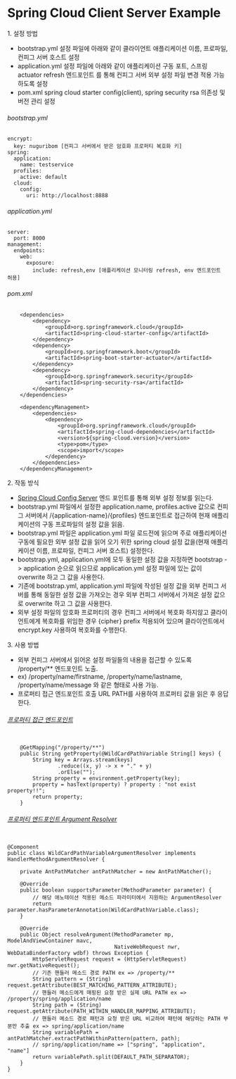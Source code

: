 # Spring Cloud Client Server Example

1\. 설정 방법 
* bootstrap.yml 설정 파일에 아래와 같이 클라이언트 애플리케이션 이름, 프로파일, 컨피그 서버 호스트 설정
* application.yml 설정 파일에 아래와 같이 애플리케이션 구동 포트, 스프링 actuator refresh 엔드포인트
를 통해 컨피그 서버 외부 설정 파일 변경 적용 가능 하도록 설정
* pom.xml spring cloud starter config(client), spring security rsa  의존성 및 버전 관리 설정  

###### bootstrap.yml

```$xslt
encrypt:
  key: nuguribom [컨피그 서버에서 받은 암호화 프로퍼티 복호화 키]
spring:
  application:
    name: testservice
  profiles:
    active: default
  cloud:
    config:
      uri: http://localhost:8888
```

###### application.yml

```$xslt
server:
  port: 8000
management:
  endpoints:
    web:
      exposure:
        include: refresh,env [애플리케이션 모니터링 refresh, env 엔드포인트 허용]
```

###### pom.xml

```$xslt
    <dependencies>
        <dependency>
            <groupId>org.springframework.cloud</groupId>
            <artifactId>spring-cloud-starter-config</artifactId>
        </dependency>
        <dependency>
            <groupId>org.springframework.boot</groupId>
            <artifactId>spring-boot-starter-actuator</artifactId>
        </dependency>
        <dependency>
            <groupId>org.springframework.security</groupId>
            <artifactId>spring-security-rsa</artifactId>
        </dependency>
    </dependencies>

    <dependencyManagement>
        <dependencies>
            <dependency>
                <groupId>org.springframework.cloud</groupId>
                <artifactId>spring-cloud-dependencies</artifactId>
                <version>${spring-cloud.version}</version>
                <type>pom</type>
                <scope>import</scope>
            </dependency>
        </dependencies>
    </dependencyManagement>
```

2\. 작동 방식  
* [Spring Cloud Config Server](https://github.com/nmrhtn7898/config-server) 엔드 포인트를 통해 외부 설정 정보를 읽는다.
* bootstrap.yml 파일에서 설정한 application.name, profiles.active 값으로 컨피그 서버에서 
/{application-name}/{profiles} 엔드포인트로 접근하여 현재 애플리케이션의 구동 프로파일의 설정 값을 읽음.
* bootstrap.yml 파일은 application.yml 파일 로드전에 읽으며 주로 애플리케이션 구동에 필요한 외부 설정 값을 
읽어 오기 위한 spring cloud 설정 값을(현재 애플리케이션 이름, 프로파일, 컨피그 서버 호스트) 설정한다.
* bootstrap.yml, application.yml에 모두 동일한 설정 값을 지정하면 bootstrap -> application 순으로 읽으므로
application.yml 설정 파일에 있는 값이 overwrite 하고 그 값을 사용한다.
* 기존에 bootstrap.yml, application.yml 파일에 작성된 설정 값을 외부 컨피그 서버를 통해 동일한 설정 값을 가져오는 경우
외부 컨피그 서버에서 가져온 설정 값으로 overwrite 하고 그 값을 사용한다.
* 외부 설정 파일의 암호화 프로퍼티의 경우 컨피그 서버에서 복호화 하지않고 클라이언트에게 복호화를 위임한 경우 {cipher} prefix 
적용되어 있으며 클라이언트에서 encrypt.key 사용하여 복호화를 수행한다.

3\. 사용 방법
* 외부 컨피그 서버에서 읽어온 설정 파일들의 내용을 접근할 수 있도록 /property/** 엔드포인트 노출.
* ex) /property/name/firstname, /property/name/lastname, /property/name/message 와 같은 형태로 사용 가능.
* 프로퍼티 접근 엔드포인트 호출 URL PATH를 사용하여 프로퍼티 값을 읽은 후 응답한다.

###### [프로퍼티 접근 엔드포인트](https://github.com/nmrhtn7898/config-client-example/blob/master/src/main/java/com/example/springcloudconfigclient/controller/PropertyController.java)
```$xslt

    @GetMapping("/property/**")
    public String getProperty(@WildCardPathVariable String[] keys) {
        String key = Arrays.stream(keys)
                .reduce((x, y) -> x + "." + y)
                .orElse("");
        String property = environment.getProperty(key);
        property = hasText(property) ? property : "not exist property!!";
        return property;
    }

```

###### [프로퍼티 엔드포인트 Argument Resolver](https://github.com/nmrhtn7898/config-client-example/blob/master/src/main/java/com/example/springcloudconfigclient/config/WildCardPathVariableArgumentResolver.java)

```$xslt

@Component
public class WildCardPathVariableArgumentResolver implements HandlerMethodArgumentResolver {

    private AntPathMatcher antPathMatcher = new AntPathMatcher();

    @Override
    public boolean supportsParameter(MethodParameter parameter) {
        // 해당 애노테이션 적용된 메소드 파라미터에서 지원하는 ArgumentResolver
        return parameter.hasParameterAnnotation(WildCardPathVariable.class);
    }

    @Override
    public Object resolveArgument(MethodParameter mp, ModelAndViewContainer mavc,
                                  NativeWebRequest nwr, WebDataBinderFactory wdbf) throws Exception {
        HttpServletRequest request = (HttpServletRequest) nwr.getNativeRequest();
        // 기존 핸들러 메소드 경로 PATH ex => /property/**
        String pattern = (String) request.getAttribute(BEST_MATCHING_PATTERN_ATTRIBUTE);
        // 핸들러 메소드에게 매핑된 요청 받은 실제 URL PATH ex => /property/spring/application/name
        String path = (String) request.getAttribute(PATH_WITHIN_HANDLER_MAPPING_ATTRIBUTE);
        // 핸들러 메소드 경로 패턴과 요청 받은 URL 비교하여 패턴에 해당하는 PATH 부분만 추출 ex => spring/application/name
        String variablePath = antPathMatcher.extractPathWithinPattern(pattern, path);
        // spring/application/name => ["spring", "application", "name"]
        return variablePath.split(DEFAULT_PATH_SEPARATOR);
    }
}

```
 